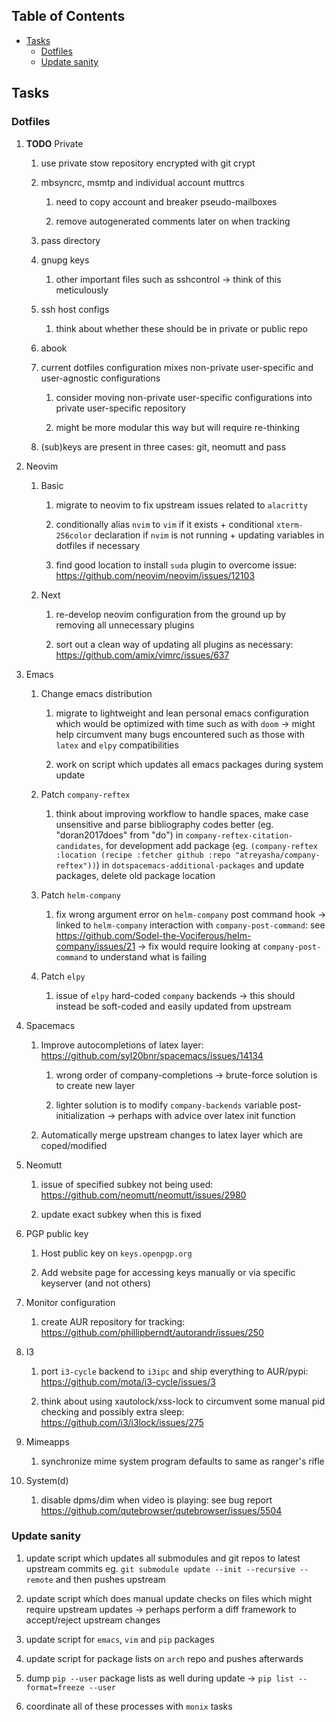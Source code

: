 ## Table of Contents
-   [Tasks](#tasks)
    -   [Dotfiles](#dotfiles)
    -   [Update sanity](#update-sanity)

## Tasks

### Dotfiles

1.  **TODO** Private

    1.  use private stow repository encrypted with git crypt

    2.  mbsyncrc, msmtp and individual account muttrcs

        1.  need to copy account and breaker pseudo-mailboxes

        2.  remove autogenerated comments later on when tracking

    3.  pass directory

    4.  gnupg keys

        1.  other important files such as sshcontrol -\> think of this
            meticulously

    5.  ssh host configs

        1.  think about whether these should be in private or public
            repo

    6.  abook

    7.  current dotfiles configuration mixes non-private user-specific
        and user-agnostic configurations

        1.  consider moving non-private user-specific configurations
            into private user-specific repository

        2.  might be more modular this way but will require re-thinking

    8.  (sub)keys are present in three cases: git, neomutt and pass

2.  Neovim

    1.  Basic

        1.  migrate to neovim to fix upstream issues related to
            `alacritty`

        2.  conditionally alias `nvim` to `vim` if it exists +
            conditional `xterm-256color` declaration if `nvim` is not
            running + updating variables in dotfiles if necessary

        3.  find good location to install `suda` plugin to overcome
            issue: <https://github.com/neovim/neovim/issues/12103>

    2.  Next

        1.  re-develop neovim configuration from the ground up by
            removing all unnecessary plugins

        2.  sort out a clean way of updating all plugins as necessary:
            <https://github.com/amix/vimrc/issues/637>

3.  Emacs

    1.  Change emacs distribution

        1.  migrate to lightweight and lean personal emacs configuration
            which would be optimized with time such as with `doom` -\>
            might help circumvent many bugs encountered such as those
            with `latex` and `elpy` compatibilities

        2.  work on script which updates all emacs packages during
            system update

    2.  Patch `company-reftex`

        1.  think about improving workflow to handle spaces, make case
            unsensitive and parse bibliography codes better (eg.
            \"doran2017does\" from \"do\") in
            `company-reftex-citation-candidates`, for development add
            package (eg.
            `(company-reftex :location (recipe :fetcher github :repo "atreyasha/company-reftex"))`)
            in `dotspacemacs-additional-packages` and update packages,
            delete old package location

    3.  Patch `helm-company`

        1.  fix wrong argument error on `helm-company` post command hook
            -\> linked to `helm-company` interaction with
            `company-post-command`: see
            <https://github.com/Sodel-the-Vociferous/helm-company/issues/21>
            -\> fix would require looking at `company-post-command` to
            understand what is failing

    4.  Patch `elpy`

        1.  issue of `elpy` hard-coded `company` backends -\> this
            should instead be soft-coded and easily updated from
            upstream

4.  Spacemacs

    1.  Improve autocompletions of latex layer:
        <https://github.com/syl20bnr/spacemacs/issues/14134>

        1.  wrong order of company-completions -\> brute-force solution
            is to create new layer

        2.  lighter solution is to modify `company-backends` variable
            post-initialization -\> perhaps with advice over latex init
            function

    2.  Automatically merge upstream changes to latex layer which are
        coped/modified

5.  Neomutt

    1.  issue of specified subkey not being used:
        <https://github.com/neomutt/neomutt/issues/2980>

    2.  update exact subkey when this is fixed

6.  PGP public key

    1.  Host public key on `keys.openpgp.org`

    2.  Add website page for accessing keys manually or via specific
        keyserver (and not others)

7.  Monitor configuration

    1.  create AUR repository for tracking:
        <https://github.com/phillipberndt/autorandr/issues/250>

8.  I3

    1.  port `i3-cycle` backend to `i3ipc` and ship everything to
        AUR/pypi: <https://github.com/mota/i3-cycle/issues/3>

    2.  think about using xautolock/xss-lock to circumvent some manual
        pid checking and possibly extra sleep:
        <https://github.com/i3/i3lock/issues/275>

9.  Mimeapps

    1.  synchronize mime system program defaults to same as ranger\'s
        rifle

10. System(d)

    1.  disable dpms/dim when video is playing: see bug report
        <https://github.com/qutebrowser/qutebrowser/issues/5504>

### Update sanity

1.  update script which updates all submodules and git repos to latest
    upstream commits eg.
    `git submodule update --init --recursive --remote` and then pushes
    upstream

2.  update script which does manual update checks on files which might
    require upstream updates -\> perhaps perform a diff framework to
    accept/reject upstream changes

3.  update script for `emacs`, `vim` and `pip` packages

4.  update script for package lists on `arch` repo and pushes afterwards

5.  dump `pip --user` package lists as well during update -\>
    `pip list --format=freeze --user`

6.  coordinate all of these processes with `monix` tasks
